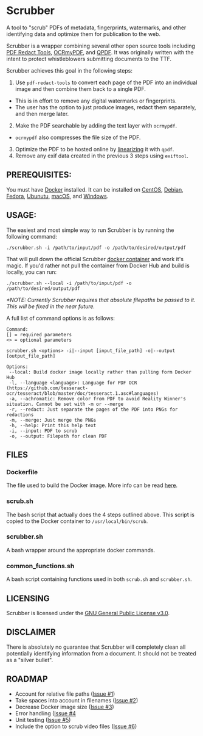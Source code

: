 # Scrubber

A tool to "scrub" PDFs of metadata, fingerprints, watermarks, and other identifying data and optimize them for publication to the web.

Scrubber is a wrapper combining several other open source tools including [PDF Redact Tools](https://github.com/firstlookmedia/pdf-redact-tools), [OCRmyPDF](https://github.com/jbarlow83/OCRmyPDF), and [QPDF](https://github.com/qpdf/qpdf). It was originally written with the intent to protect whistleblowers submitting documents to the TTF.

Scrubber achieves this goal in the following steps:
1. Use `pdf-redact-tools` to convert each page of the PDF into an individual image and then combine them back to a single PDF.
 - This is in effort to remove any digital watermarks or fingerprints.
 - The user has the option to just produce images, redact them separately, and then merge later.
2. Make the PDF searchable by adding the text layer with `ocrmypdf`.
 - `ocrmypdf` also compresses the file size of the PDF.
3. Optimize the PDF to be hosted online by [linearizing](https://docs.oracle.com/cd/E51711_01/TSG/FAQ/What%20are%20linearized%20PDF%20files_.html) it with `qpdf`.
4. Remove any exif data created in the previous 3 steps using `exiftool`.

## PREREQUISITES:
You must have [Docker](https://www.docker.com/) installed. It can be installed on [CentOS](https://docs.docker.com/install/linux/docker-ce/centos/), [Debian](https://docs.docker.com/install/linux/docker-ce/debian/), [Fedora](https://docs.docker.com/install/linux/docker-ce/fedora/), [Ubunutu](https://docs.docker.com/install/linux/docker-ce/ubuntu/), [macOS](https://docs.docker.com/docker-for-mac/install/), and [Windows](https://docs.docker.com/docker-for-windows/install/).

## USAGE:
The easiest and most simple way to run Scrubber is by running the following command:
```
./scrubber.sh -i /path/to/input/pdf -o /path/to/desired/output/pdf
```
That will pull down the official Scrubber [docker container](https://hub.docker.com/r/truthandtransparency/scrubber) and work it's magic. If you'd rather not pull the container from Docker Hub and build is locally, you can run:
```
./scrubber.sh --local -i /path/to/input/pdf -o /path/to/desired/output/pdf
```

_*NOTE: Currently Scrubber requires that absolute filepaths be passed to it. This will be fixed in the near future._

A full list of command options is as follows:

```
Command:
[] = required parameters
<> = optional parameters

scrubber.sh <options> -i|--input [input_file_path] -o|--output [output_file_path] 

Options:
 --local: Build docker image locally rather than pulling form Docker Hub
 -l, --language <language>: Language for PDF OCR (https://github.com/tesseract-ocr/tesseract/blob/master/doc/tesseract.1.asc#languages)
 -a, --achromatic: Remove color from PDF to avoid Reality Winner's situation. Cannot be set with -m or --merge
 -r, --redact: Just separate the pages of the PDF into PNGs for redactions
 -m, --merge: Just merge the PNGs
 -h, --help: Print this help text
 -i, --input: PDF to scrub
 -o, --output: Filepath for clean PDF
```

## FILES
### Dockerfile
The file used to build the Docker image. More info can be read [here](https://docs.docker.com/develop/develop-images/dockerfile_best-practices/).

### scrub.sh
The bash script that actually does the 4 steps outlined above. This script is copied to the Docker container to `/usr/local/bin/scrub`.

### scrubber.sh
A bash wrapper around the appropriate docker commands.

### common_functions.sh
A bash script containing functions used in both `scrub.sh` and `scrubber.sh`.

 ## LICENSING
 Scrubber is licensed under the [GNU General Public License v3.0](LICENSE). 

 ## DISCLAIMER
 There is absolutely no guarantee that Scrubber will completely clean all potentially identifying information from a document. It should not be treated as a "silver bullet".

 ## ROADMAP
 - Account for relative file paths ([Issue #1](https://github.com/truthandtransparency/scrubber/issues/1))
 - Take spaces into account in filenames ([Issue #2](https://github.com/truthandtransparency/scrubber/issues/2))
 - Decrease Docker image size ([Issue #3](https://github.com/truthandtransparency/scrubber/issues/3))
 - Error handling ([Issue #4](https://github.com/truthandtransparency/scrubber/issues/4)
 - Unit testing ([Issue #5](https://github.com/truthandtransparency/scrubber/issues/5))
 - Include the option to scrub video files ([Issue #6](https://github.com/truthandtransparency/scrubber/issues/6))
